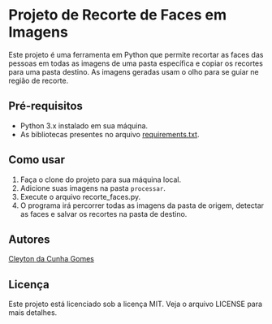 # Projeto de Recorte de Faces em Imagens
Este projeto é uma ferramenta em Python que permite recortar as faces das pessoas em todas as imagens de uma pasta específica e copiar os recortes para uma pasta destino. As imagens geradas usam o olho para se guiar ne região de recorte.

## Pré-requisitos
- Python 3.x instalado em sua máquina.
- As bibliotecas presentes no arquivo [requirements.txt](requirements.txt).

## Como usar
1. Faça o clone do projeto para sua máquina local.
2. Adicione suas imagens na pasta `processar`.
3. Execute o arquivo recorte_faces.py.
4. O programa irá percorrer todas as imagens da pasta de origem, detectar as faces e salvar os recortes na pasta de destino.

## Autores
[Cleyton da Cunha Gomes](https://github.com/cleytongomes)

## Licença
Este projeto está licenciado sob a licença MIT. Veja o arquivo LICENSE para mais detalhes.
